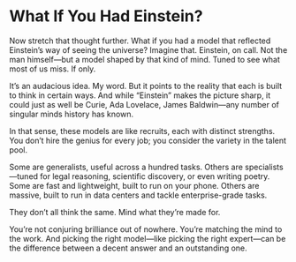 # What If You Had Einstein?

Now stretch that thought further. What if you had a model that reflected Einstein’s way of seeing the universe? Imagine that. Einstein, on call. Not the man himself—but a model shaped by that kind of mind. Tuned to see what most of us miss. If only.

It’s an audacious idea. My word. But it points to the reality that each is built to think in certain ways. And while “Einstein” makes the picture sharp, it could just as well be Curie, Ada Lovelace, James Baldwin—any number of singular minds history has known.

In that sense, these models are like recruits, each with distinct strengths. You don’t hire the genius for every job; you consider the variety in the talent pool.

Some are generalists, useful across a hundred tasks. Others are specialists—tuned for legal reasoning, scientific discovery, or even writing poetry. Some are fast and lightweight, built to run on your phone. Others are massive, built to run in data centers and tackle enterprise-grade tasks.

They don’t all think the same. Mind what they’re made for.

You’re not conjuring brilliance out of nowhere. You’re matching the mind to the work. And picking the right model—like picking the right expert—can be the difference between a decent answer and an outstanding one.
